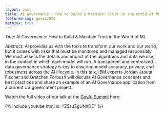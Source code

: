 ```yaml
---
layout: post
title: AI Governance - How to Build & Maintain Trust in the World of ML (IBM)
featured-img: govai2024
mathjax: true
---
```


*Title:* AI Governance: How to Build & Maintain Trust in the World of ML

*Abstract:* AI provides us with the tools to transform our work and our world, but it comes with
risks that must be monitored and managed responsibly. We must assess the details and impact of the algorithms and data we use, in the context in which each model will run. A transparent and centralized data governance strategy is key to ensuring model accuracy, privacy, and robustness across the AI lifecycle. In this talk, IBM experts Jordan Jasuta Fischer and Gretchen Forbush will discuss AI Governance concepts and best practices and share an example of an AI Governance application from a current US government project.


Watch the full video of our talk at the [GovAI Summit](https://www.govaisummit.com/) here:

<!-- [link coming soon] -->

{% include youtube.html id="Z5sJZgUNhDE" %}  
